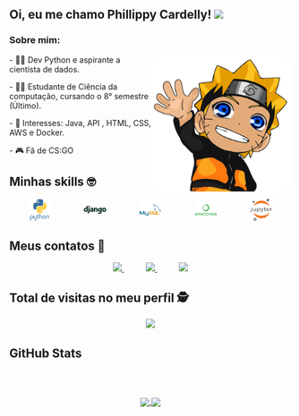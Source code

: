 <p align="center">
</p>

## Oi, eu me chamo Phillippy Cardelly! <img src="https://raw.githubusercontent.com/iampavangandhi/iampavangandhi/master/gifs/Hi.gif" width="30px"></h2>

### Sobre mim:
<div style="display: inline_block"  >
<img align="right" width="250" height="250" style="border-radius:30px;" src="naruto.gif?raw=true" />
<p> - 👨‍💻 Dev Python e aspirante a cientista de dados. </p>
<p> - 👨‍🎓 Estudante de Ciência da computação, cursando o 8° semestre (Último). </p>
<p> - 🎯 Interesses: Java, API , HTML, CSS, AWS e Docker. </p>
<p> - 🎮 Fã de CS:GO </p>
  
</div>

## Minhas skills :nerd_face:
<div align="center">
    <img height="40" src="https://github.com/devicons/devicon/blob/master/icons/python/python-original-wordmark.svg">
    &nbsp;&nbsp;&nbsp;&nbsp;&nbsp;&nbsp;&nbsp;&nbsp;&nbsp;&nbsp;&nbsp;&nbsp;&nbsp;
    <img height="40" src="https://github.com/devicons/devicon/blob/master/icons/django/django-plain-wordmark.svg">
    &nbsp;&nbsp;&nbsp;&nbsp;&nbsp;&nbsp;&nbsp;&nbsp;&nbsp;&nbsp;&nbsp;&nbsp;&nbsp;
    <img height="40" src="https://github.com/devicons/devicon/blob/master/icons/mysql/mysql-original-wordmark.svg">
    &nbsp;&nbsp;&nbsp;&nbsp;&nbsp;&nbsp;&nbsp;&nbsp;&nbsp;&nbsp;&nbsp;&nbsp;&nbsp;
    <img height="40" src="https://github.com/devicons/devicon/blob/master/icons/anaconda/anaconda-original-wordmark.svg">
    &nbsp;&nbsp;&nbsp;&nbsp;&nbsp;&nbsp;&nbsp;&nbsp;&nbsp;&nbsp;&nbsp;&nbsp;&nbsp;
    <img height="40" src="https://github.com/devicons/devicon/blob/master/icons/jupyter/jupyter-original-wordmark.svg" >
   
</div>

## Meus contatos :iphone:

<p align="center">
    <a href="https://github.com/Cardelly">
        <img  src="https://img.shields.io/badge/github-%23100000.svg?&style=for-the-badge&logo=github&logoColor=white&link=mailto:https://github.com/Cardelly">
    </a>
    &nbsp;&nbsp;&nbsp;&nbsp;&nbsp;&nbsp;&nbsp;&nbsp;&nbsp;
    <a href="mailto:phillippycardelly@gmail.com">
        <img src="https://img.shields.io/badge/gmail-D14836?&style=for-the-badge&logo=gmail&logoColor=white&link=mailto:phillippycardelly@gmail.com">
    </a>
    &nbsp;&nbsp;&nbsp;&nbsp;&nbsp;&nbsp;&nbsp;&nbsp;&nbsp;
    <a href="https://www.linkedin.com/in/phillippy-cardelly-9816a4187">
        <img src="https://img.shields.io/badge/linkedin-%230077B5.svg?&style=for-the-badge&logo=linkedin&logoColor=white&link=mailto:https://www.linkedin.com/in/phillippy-cardelly-9816a4187/">
    </a>
</p>

<p align="center"> 

 ## Total de visitas no meu perfil :detective: <br>
 <p align="center"> 
   <img alingn="center" src="https://profile-counter.glitch.me/Cardelly/count.svg" />
 </p>

</p>

<p align="center"> 

## GitHub Stats <br>
<p align="center">
</br>
</br>
<p align="center">
  <a href="https://github.com/anuraghazra/github-readme-stats">
    <img
      align="center"
      src="https://github-readme-stats.vercel.app/api/top-langs/?username=Cardelly&layout=compact&langs_count=7&theme=dracula"
    />
  </a>
  <a href="https://github.com/anuraghazra/github-readme-stats">
    <img
      align="center"
      height="165"
      src="https://github-readme-stats.vercel.app/api?username=Cardelly&show_icons=true&theme=dracula&include_all_commits=true&count_private=true"
    />
  </a>
</p>
